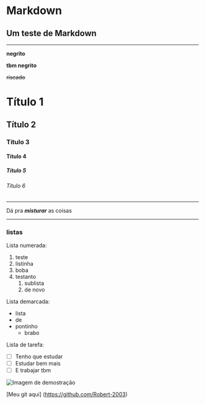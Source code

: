 # Markdown
## Um teste de **Markdown**
---
**negrito**

__tbm negrito__

~~riscado~~

# Título 1
## Título 2
### Título 3
#### Título 4
##### Título 5
###### Título 6
***
Dá pra __*misturar*__ as coisas
***
### listas

Lista numerada:
1. teste
2. listinha
3. boba
4. testanto
   1. sublista
   2. de novo
  
Lista demarcada:
* lista
* de 
* pontinho
   * brabo
 
Lista de tarefa:
- [ ] Tenho que estudar
- [ ] Estudar bem mais
- [ ] E trabajar tbm

![Imagem de demostração](https://github.com/Robert-2003/Markdown/assets/91291814/e44fc7ae-641c-45ec-bb89-885e82f12eca)

[Meu git aqui] (https://github.com/Robert-2003)
